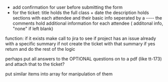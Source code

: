 - add confirmation for user before submitting the form
- for the ticket:
    title holds the full class + date
    the description holds sections with each attendee and their basic info
        seperated by a ----
    the comments hold additional information for each attendee ( additonal info, "none" if left blank)

function: if it exists
    make call to jira to see if project has an issue already with a specific summary
if not
    create the ticket with that summary
if yes
    return and do the rest of the logic


perhaps put all answers to the OPTIONAL questions on to a pdf (like tt-173) and attach that to the ticket?

put similar items into array for manipulation of them


